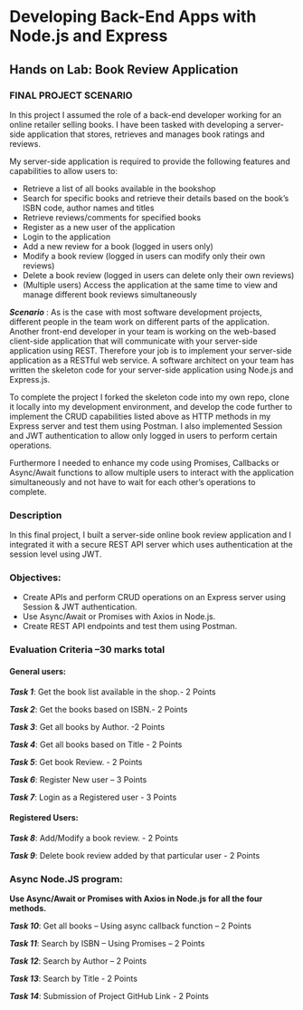 # Developing Back-End Apps with Node.js and Express
## Hands on Lab: Book Review Application
### FINAL PROJECT SCENARIO
In this project I assumed the role of a back-end developer working for an online retailer selling books. I have been tasked with developing a server-side application that stores, retrieves and manages book ratings and reviews.

My server-side application is required to provide the following features and capabilities to allow users to:
* Retrieve a list of all books available in the bookshop
* Search for specific books and retrieve their details based on the book’s ISBN code, author names and titles
* Retrieve reviews/comments for specified books
* Register as a new user of the application
* Login to the application
* Add a new review for a book (logged in users only)
* Modify a book review (logged in users can modify only their own reviews)
* Delete a book review (logged in users can delete only their own reviews)
* (Multiple users) Access the application at the same time to view and manage different book reviews simultaneously

***Scenario*** : As is the case with most software development projects, different people in the team work on different parts of the application. Another front-end developer in your team is working on the web-based client-side application that will communicate with your server-side application using REST. Therefore your job is to implement your server-side application as a RESTful web service. A software architect on your team has written the skeleton code for your server-side application using Node.js and Express.js.

To complete the project I forked the skeleton code into my own repo, clone it locally into my development environment, and develop the code further to implement the CRUD capabilities listed above as HTTP methods in my Express server and test them using Postman. I also implemented Session and JWT authentication to allow only logged in users to perform certain operations.

Furthermore I needed to enhance my code using Promises, Callbacks or Async/Await functions to allow multiple users to interact with the application simultaneously and not have to wait for each other’s operations to complete.

### Description 
In this final project, I built a server-side online book review application and I integrated it with a secure REST API server which uses authentication at the session level using JWT.

### Objectives:
* Create APIs and perform CRUD operations on an Express server using Session & JWT authentication.
* Use Async/Await or Promises with Axios in Node.js.
* Create REST API endpoints and test them using Postman.

### Evaluation Criteria –30 marks total
#### General users:
***Task 1***: Get the book list available in the shop.- 2 Points

***Task 2***: Get the books based on ISBN.- 2 Points

***Task 3***: Get all books by Author. -2 Points

***Task 4***: Get all books based on Title - 2 Points

***Task 5***: Get book Review. - 2 Points

***Task 6***: Register New user – 3 Points

***Task 7***: Login as a Registered user - 3 Points

#### Registered Users:
***Task 8***: Add/Modify a book review. - 2 Points

***Task 9***: Delete book review added by that particular user - 2 Points

### Async Node.JS program:
__Use Async/Await or Promises with Axios in Node.js for all the four methods.__

***Task 10***: Get all books – Using async callback function – 2 Points

***Task 11***: Search by ISBN – Using Promises – 2 Points

***Task 12***: Search by Author – 2 Points

***Task 13***: Search by Title - 2 Points

***Task 14***: Submission of Project GitHub Link - 2 Points
